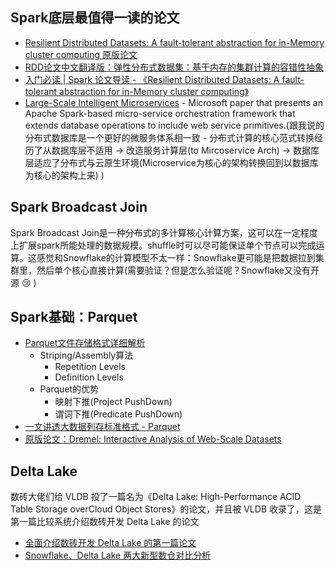 ## Spark底层最值得一读的论文
- [Resilient Distributed Datasets: A fault-tolerant abstraction for in-Memory cluster computing 原版论文](https://www.usenix.org/system/files/conference/nsdi12/nsdi12-final138.pdf)
- [RDD论文中文翻译版：弹性分布式数据集：基于内存的集群计算的容错性抽象](https://fangmiao97.github.io/2019/04/13/tanslate-Resilient-Distributed-Datasets-A-Fault-Tolerant-Abstraction%E2%80%93for-In-Memory-Cluster-Computing/)
- [入门必读 | Spark 论文导读 - 《Resilient Distributed Datasets: A fault-tolerant abstraction for in-Memory cluster computing》](https://zhuanlan.zhihu.com/p/102572842)
- [Large-Scale Intelligent Microservices](https://arxiv.org/pdf/2009.08044.pdf) - Microsoft paper that presents an Apache Spark-based micro-service orchestration framework that extends database operations to include web service primitives.(跟我说的分布式数据库是一个更好的微服务体系相一致 - 分布式计算的核心范式转换经历了从数据库层不适用 -> 改造服务计算层(to Mircoservice Arch) -> 数据库层适应了分布式与云原生环境(Microservice为核心的架构转换回到以数据库为核心的架构上来) )

## Spark Broadcast Join
Spark Broadcast Join是一种分布式的多计算核心计算方案，这可以在一定程度上扩展spark所能处理的数据规模。shuffle时可以尽可能保证单个节点可以完成运算。这感觉和Snowflake的计算模型不太一样：Snowflake更可能是把数据拉到集群里，然后单个核心直接计算(需要验证？但是怎么验证呢？Snowflake又没有开源 :cry: )

## Spark基础：Parquet
- [Parquet文件存储格式详细解析](https://zhuanlan.zhihu.com/p/363509988)
  - Striping/Assembly算法
    - Repetition Levels
    - Definition Levels
  - Parquet的优势
    - 映射下推(Project PushDown)
    - 谓词下推(Predicate PushDown)
- [一文讲透大数据列存标准格式 - Parquet](https://zhuanlan.zhihu.com/p/341572070)
- [原版论文：Dremel: Interactive Analysis of Web-Scale Datasets](https://storage.googleapis.com/pub-tools-public-publication-data/pdf/36632.pdf)

## Delta Lake
数砖大佬们给 VLDB 投了一篇名为《Delta Lake: High-Performance ACID Table Storage overCloud Object Stores》的论文，并且被 VLDB 收录了，这是第一篇比较系统介绍数砖开发 Delta Lake 的论文
- [全面介绍数砖开发 Delta Lake 的第一篇论文](https://www.sohu.com/a/431026284_315839)
- [Snowflake、Delta Lake 两大新型数仓对比分析](https://zhuanlan.zhihu.com/p/350958074)
